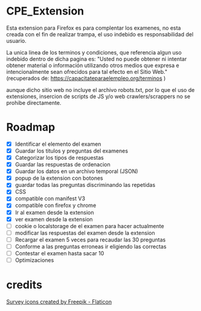 # CPE_Extension

Esta extension para Firefox es para complentar los examenes, no esta creada con el fin de realizar trampa, el uso indebido es responsabilidad del usuario.


La unica linea de los terminos y condiciones, que referencia algun uso indebido dentro de dicha pagina es:
"Usted no puede obtener ni intentar obtener material o información utilizando otros medios que expresa e intencionalmente sean ofrecidos para tal efecto en el Sitio Web." (recuperados de: https://capacitateparaelempleo.org/terminos )

aunque dicho sitio web no incluye el archivo robots.txt, por lo que el uso de extensiones, insercion de scripts de JS y/o web crawlers/scrappers no se prohibe directamente.

# Roadmap

- [x] Identificar el elemento del examen
- [x] Guardar los titulos y preguntas del examenes
- [x] Categorizar los tipos de respuestas
- [x] Guardar las respuestas de ordenacion
- [x] Guardar los datos en un archivo temporal (JSON)
- [x] popup de la extension con botones
- [x] guardar todas las preguntas discriminando las repetidas
- [x] CSS
- [x] compatible con manifest V3
- [x] compatible con firefox y chrome
- [x] Ir al examen desde la extension
- [x] ver examen desde la extension
- [ ] cookie o localstorage de el examen para hacer actualmente 
- [ ] modificar las respuestas del examen desde la extension
- [ ] Recargar el examen 5 veces para recaudar las 30 preguntas
- [ ] Conforme a las preguntas erroneas ir eligiendo las correctas 
- [ ] Contestar el examen hasta sacar 10
- [ ] Optimizaciones

# credits

<a href="https://www.flaticon.com/free-icons/survey" title="survey icons">Survey icons created by Freepik - Flaticon</a>
